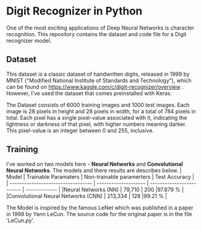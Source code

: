 # Digit Recognizer in Python <br>
One of the most exciting applications of Deep Neural Networks is character recognition. This repository contains the dataset and code file for a Digit recognizer model. <br>


## Dataset <br>
This dataset is a classic dataset of handwritten digits, released in 1999 by MNIST ("Modified National Institute of Standards and Technology"), which can be found on https://www.kaggle.com/c/digit-recognizer/overview . However, I've used the dataset that comes preinstalled with Keras.<br> 

The Dataset consists of 6000 training images and 1000 test images. Each image is 28 pixels in height and 28 pixels in width, for a total of 784 pixels in total. Each pixel has a single pixel-value associated with it, indicating the lightness or darkness of that pixel, with higher numbers meaning darker. This pixel-value is an integer between 0 and 255, inclusive.<br>

## Training <br>

I've worked on two models here - **Neural Networks** and **Convolutional Neural Networks**. The models and there results are describes below.
| Model                              | Trainable Paramaters | Non-trainable paramerters | Test Accuracy |
| ---------------------------------- | -------------------- | ------------------------- | ------------- |
|Neural Networks (NN)                | 79,710               | 200                       |97.879 %       |
|Convolutional Neural Networks (CNN) | 213,334              | 128                       |99.21 %        |

The Model is inspired by the famous LeNet which was published in a paper in 1998 by Yann LeCun. The source code for the original paper is in the file 'LeCun.py'. <br>